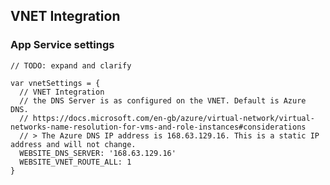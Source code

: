 ## VNET Integration

### App Service settings

`// TODO: expand and clarify`

```bicep
var vnetSettings = {
  // VNET Integration
  // the DNS Server is as configured on the VNET. Default is Azure DNS.
  // https://docs.microsoft.com/en-gb/azure/virtual-network/virtual-networks-name-resolution-for-vms-and-role-instances#considerations
  // > The Azure DNS IP address is 168.63.129.16. This is a static IP address and will not change.
  WEBSITE_DNS_SERVER: '168.63.129.16'
  WEBSITE_VNET_ROUTE_ALL: 1
}
```